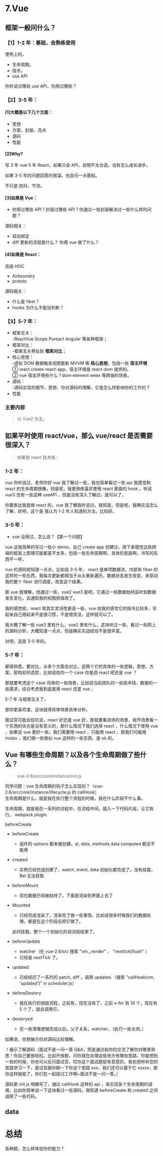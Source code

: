 # 7.Vue

## 框架一般问什么？

### 【1】1-2 年：基础，会熟练使用

使用上的。

- 生命周期，
- 指令，
- use API

你听说过哪些 use API，你用过哪些？

### 【2】3-5 年：

#### [1]大概是以下几个方面：

- 思想
- 方案，封装，亮点
- 源码
- 性能

#### [2]Why?

写 3 年 vue 5 年 React，如果只会 API，说明不太合适，没有怎么成长进步。

如果 3-5 年的问题回答的很溜，也会问一点基础。

不只是 防抖、节流。

#### [3]如果是 Vue：

- 你用过哪些 API？封装过哪些 API？你通过一些封装解决过一些什么样的问题？

源码相关：

- 双向绑定
- diff
  更新的流程是什么？
  你用 vue 做了什么？

#### [4]如果是 React：

高级 HOC

- Airboundry
- prototo

源码相关：

- 什么是 fiber？
- hooks 为什么不能加判断？

### 【3】5-7 年：

- 框架无关：  
  -ReactVue Scope Pureact Angular 等各种框架；
- 框架对比：  
  -框架无关牵扯到 **框架对比**；
- 核心思想：  
  -虚拟 DOM 数据触发视图更新 MVVM 等 **核心思想**，包括一些 **宿主环境**  
   ① react create-react-app，宿主环境是 react-dom 提供的。  
   ② vue 宿主环境有什么？dom-element weex 等跨端的场景。
- 源码：  
  -源码实现的细节、思想、你对源码的理解，它是怎么样影响你的工作的？
- 性能

### 主要内容

> 以 Vue2 为主。

## 如果平时使用 react/vue，那么 vue/react 是否需要很深入？

> 如果是 react 技术栈：

### 1-2 年：

vue 你听说过，老师你好 vue 我了解过一些，我也简单看过一些 api 我感觉和 react 的生命周期很像，但是呢，我更熟练喜欢使用 react 里面的 hook ，听说 vue3 也有一些这种 useAPI ，但是没有深入了解过，就可以了，

你要表达我是做 react 的，vue 我了解我听说过，我知道，但是呢，我确实没怎么了解，好吧，这个是 我认为 1-2 年人知道的方法，比较好。

### 3-5 年：

- vue 没用过，怎么说？【第一个问题】

vue 这我简单的写过一些小 demo，自己 create app 创建过，用下来感觉这些跨端的框架上原理可能都差不太多，包括一些生命周期啊，具体的思路啊，书写的东西不一样，

vue 的源码呢知道一点点，比如说 3-5 年， react 是单项数据流，内部有 fiber 的这样的一些东西，我每次更新都相当于从头重新遍历，数据状态发生改变，来驱动我的整个 fiber 进行调度，改变这个结果。

那 vue 我理解，他通过一些，vue2 vue3 是吧，它通过一些数据劫持监听到数据发生变化，去通知我的视图把值改了。

我的感觉呢，react 呢其实灵活性更高一些，vue 给我的感觉它的指令比较多，写起来自己用起来不是很习惯，不是很灵活，这样就可以了。

我大概了解一些 vue3 里有什么，vue2 里有什么，这块听过一些，看过一些网上的源码分析，大概知道一点点，但是确实实战经验不是很丰富。

对吧，这是 3-5 年的。

### 5-7 年：

都得熟悉，要对比，从多个方面去对比，这两个它的具体的一些逻辑，思想，方案，架构如何选型，比如说给你一个 case 你是选 react 呢还是 vue ？

那就要考虑这个 case 将来的一些场景，比如说当前团队的一些技术栈，数据的一些需求，综合考虑我到底是用 react 还是 vue ，

5-7 年 与框架无关了，

那你更喜欢谁，这块就得具体场景具体分析。

面试官可能会挖坑说，react 好还是 vue 好，那就要看具体的场景，抛开场景看一个东西的优劣是没有意义的，那什么情况下我们选择 react ，什么情况下使用 vue ，如果说 vue 更好一些，我们需要用 react ，只能用 react ，那我们可能用 mobix ，我们做一些类似 vue 这样的一些东西，是 ok 的。

## Vue 有哪些生命周期？以及各个生命周期做了些什么？

> vue-2.6/src/core/instance/init.js

同学问题：vue 生命周期的钩子怎么实现的？（vue-2.6/src/core/instance/lifecycle.js 的 callHook）  
生命周期是什么，就是我在执行整个流程的时候，我在什么阶段干什么事。

生命周期，就是我在一系列的流程中，在流程中间，插入一下代码片段，让它执行。
webpack plugin.

beforeCreate

- beforeCreate
  - 组件的 options 都未被创建，el, data, methods data computed 都还不能用
- created
  - 实例已经完成创建了，watch, event, data 初始化都完成了。没有挂载，$el 无法获取
- beforeMount
  - 现在数据已经被劫持了，下面是渲染到界面上去了
- Mounted

  - 已经完成渲染了，渲染完了做一些事情，比如说很多时候我们的数据处理，都是在这个阶段去把它做了。

  此时挂载，整个一个初始化阶段流程结束了。

- beforeUpdate

  - watcher（在 vue-2.6/src 搜索 "vm.\_render" ， "nexttick(flush" ）
  - 已经是 nextTick 了。

- updated

  - 已经经历了一系列的 patch, diff ，调用 updated.（搜索 "callHook(vm, 'updated')" in scheduler.js）

- deforeDestory
  - 我在执行的销毁流程，之前有，现在没有了，之前 v-for 有 10 个，现在有 5 个了，就会调用它。
- destoryed
  - 在一些清理逻辑完成以后，父子关系，watcher，（执行一些关闭。）

如果说，你想展示你对源码比较理解。

！展示了解源码（面试不是一问一答 Q&A，而是通过和你的交流了解你对哪里熟悉！你自己要放轻松。比如开放题，问你我在处理这些地方有哪些思路，你能想到一些的时候，你也可以反问面试官，哎你这个面试题挺有意思的，我也想听听您的思路学习一下，面试官跟你聊一下你这个思路 xxx，我们还可以基于它 xxxxx，那你这样就稳了，你们在一起探讨工作啊~面试不是一问一答。）

源码里 init.js 明确写了，通过 callHook 这样的 api ，来实现各个生命周期的调用，比如你简单说一下这块看过一些源码，我知道 beforeCreate 和 created 之间调用了一些代码。

## data

# 总结

各种题，怎么样体现你的能力？
